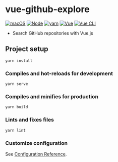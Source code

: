 # vue-github-explore

[![macOS](https://img.shields.io/badge/macOS-Catalina-black)](https://developer.apple.com/macos/)
[![Node](https://img.shields.io/badge/node-v14.8.0-green)](https://nodejs.org/en/)
[![yarn](https://img.shields.io/badge/yarn-1.22.4-blue)](https://classic.yarnpkg.com/en/)
[![Vue](https://img.shields.io/badge/vue-2.6.11-brightgreen)](https://vuejs.org/)
[![Vue CLI](https://img.shields.io/badge/vuecli-4.5.3-brightgreen)](https://cli.vuejs.org/)

* Search GitHub repositories with Vue.js

## Project setup
```
yarn install
```

### Compiles and hot-reloads for development
```
yarn serve
```

### Compiles and minifies for production
```
yarn build
```

### Lints and fixes files
```
yarn lint
```

### Customize configuration
See [Configuration Reference](https://cli.vuejs.org/config/).
